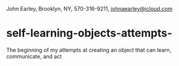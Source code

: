 John Earley, Brooklyn, NY, 570-316-9211, johnaearley@icloud.com

# self-learning-objects-attempts-
The beginning of my attempts at creating an object that can learn, communicate, and act
